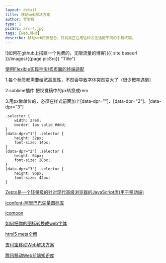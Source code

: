 ```yaml
---
layout: detail
title: 移动web解决方案
author: 罗智毅
type: 1
picSrc: arc-4.jpg
tags: [web,移动]
describe: 移动web资源整合，目前我正在用这种方法适配不同的手机终端。
---
```


![如何在github上搭建一个免费的，无限流量的博客]({{ site.baseurl }}/images/{{page.picSrc}} "Title")

[使用Flexible实现手淘H5页面的终端适配][1]

[1]: http://www.w3cplus.com/mobile/lib-flexible-for-html5-layout.html "使用Flexible实现手淘H5页面的终端适配"

1.每个标签都需要给宽高属性，不然会导致字体突然变大了（很少概率遇到）

2.sublime插件 把视觉稿中的px转换成rem 

3.用px做单位的，必须在样式前面加上[data-dpr=""]、[data-dpr="2"]、[data-dpr="3"]

	.selector {
	    width: 2rem;
	    border: 1px solid #ddd;
	}
	[data-dpr="1"] .selector {
	    height: 32px;
	    font-size: 14px;
	}
	[data-dpr="2"] .selector {
	    height: 64px;
	    font-size: 28px;
	}
	[data-dpr="3"] .selector {
	    height: 96px;
	    font-size: 42px;
	}

[Zepto是一个轻量级的针对现代高级浏览器的JavaScript库(用于移动端)][2]

[2]: http://www.wenshuai.cn/Manual/Zepto/ "Zepto是一个轻量级的针对现代高级浏览器的JavaScript库(用于移动端)"

[Iconfont-阿里巴巴矢量图标库][2]

[2]: http://www.iconfont.cn/ "Iconfont-阿里巴巴矢量图标库"

[icomoon][3]

[3]: http://www.iconfont.cn/ "icomoon"

[如何把你的图标转换成web字体][4]

[4]: http://www.w3cplus.com/css3/how-to-turn-your-icons-into-a-web-font.html "如何把你的图标转换成web字体"

[html5 meta全解][5]

[5]: http://www.w3cplus.com/css3/how-to-turn-your-icons-into-a-web-font.html "html5 meta全解"

[支付宝移动Web解决方案][6]

[6]: http://am-team.github.io/amg/dev-exp-doc.html#%E6%97%A0%E7%BA%BFweb%E5%BC%80%E5%8F%91%E7%AE%80%E4%BB%8B "支付宝移动Web解决方案"

[腾讯移动Web前端知识库][7]

[7]: http://github.com/AlloyTeam/Mars "腾讯移动Web前端知识库"